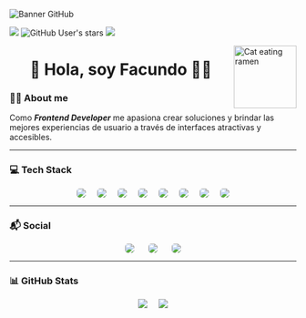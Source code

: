 ![Banner GitHub](https://i.ibb.co/kQ2SrJz/Untitled-design.png)

![](https://img.shields.io/github/followers/Facugl?label=follow&logo=github&style=flat-square)
![GitHub User's stars](https://img.shields.io/github/stars/Facugl?label=%E2%AD%90GitHub%20stars&style=flat-square)
![](https://komarev.com/ghpvc/?username=Facugl&style=flat-square&color=ff69b4)

<img align="right" alt="Cat eating ramen" height="110px" src="https://i.ibb.co/v3p3cC9/catramen.gif"/>

<h1 align="center" border="none">👋 Hola, soy Facundo 🐱‍👤</h1>

### 👨‍💻 About me
Como **_Frontend Developer_** me apasiona crear soluciones y brindar las mejores experiencias de usuario a través de interfaces atractivas y accesibles.

---

### 💻  Tech Stack
<div align='center' style="display: flex; flex-wrap: wrap; justify-content: center; align-items: flex-start; column-gap: 20px;">
  <img style="border-radius:5px" src="https://img.shields.io/badge/Markdown-000000?style=for-the-badge&logo=markdown&logoColor=white">
  <img style="border-radius:5px" src="https://img.shields.io/badge/HTML5-E34F26?style=for-the-badge&logo=html5&logoColor=white">
  <img style="border-radius:5px" src="https://img.shields.io/badge/CSS3-1572B6?style=for-the-badge&logo=css3&logoColor=white">
  <img style="border-radius:5px" src="https://img.shields.io/badge/JavaScript-F7DF1E?style=for-the-badge&logo=JavaScript&logoColor=white">
  <img style="border-radius:5px" src="https://img.shields.io/badge/React-20232A?style=for-the-badge&logo=react&logoColor=61DAFB">
  <img style="border-radius:5px" src="https://img.shields.io/badge/Sass-CC6699?style=for-the-badge&logo=sass&logoColor=white">
  <img style="border-radius:5px" src="https://img.shields.io/badge/GIT-E44C30?style=for-the-badge&logo=git&logoColor=white">
  <img style="border-radius:5px" src="https://img.shields.io/badge/Figma-F24E1E?style=for-the-badge&logo=figma&logoColor=white">
</div>

---

### 📬  Social

<div align='center' style="display: flex; flex-wrap: wrap; justify-content: center; align-items: flex-start; column-gap: 20px;">
  <a style="margin-right:5px" href="https://www.linkedin.com/in/facundoluna" target="_blank">
    <img style="border-radius:5px" src="https://img.shields.io/badge/LinkedIn-0077B5?style=for-the-badge&logo=linkedin&logoColor=white">
  </a>
  <a style="margin-right:5px" href="https://twitter.com/FacundoLuna__" target="_blank">
    <img style="border-radius:5px" src="https://img.shields.io/badge/FacundoLuna__-1DA1F2?style=for-the-badge&logo=twitter&logoColor=white">
  </a>
  <a href="mailto:facundolunaok@gmail.com">
    <img style="border-radius:5px" src="https://img.shields.io/badge/Gmail-D14836?style=for-the-badge&logo=gmail&logoColor=white">
  </a>
</div>

---

### 📊 GitHub Stats

<div align='center' style="display: flex; flex-wrap: wrap; justify-content: center; align-items: flex-start; column-gap: 20px;">
  <img align="center" src="https://github-readme-stats.vercel.app/api?username=Facugl&show_icons=true&theme=panda" />

  <img align="center" src="https://github-readme-stats.vercel.app/api/top-langs/?username=Facugl&layout=compact&langs_count=8&show_icons=true&theme=panda&card_width=445" />
</div>
